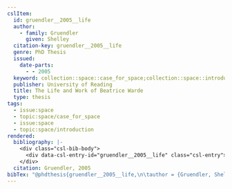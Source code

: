 ```yaml
---
cslItem:
  id: gruendler__2005__life
  author:
    - family: Gruendler
      given: Shelley
  citation-key: gruendler__2005__life
  genre: PhD Thesis
  issued:
    date-parts:
      - - 2005
  keyword: collection::space::case_for_space;collection::space::introduction
  publisher: University of Reading
  title: The Life and Work of Beatrice Warde
  type: thesis
tags:
  - issue:space
  - topic:space/case_for_space
  - issue:space
  - topic:space/introduction
rendered:
  bibliography: |-
    <div class="csl-bib-body">
      <div data-csl-entry-id="gruendler__2005__life" class="csl-entry">Gruendler, S. 2005 <i>The Life and Work of Beatrice Warde</i>. PhD Thesis. University of Reading.</div>
    </div>
  citation: Gruendler, 2005
bibTex: "@phdthesis{gruendler__2005__life,\n\tauthor = {Gruendler, Shelley},\n\tyear = {2005},\n\tschool = {University of Reading},\n\ttitle = {The {Life} and {Work} of {Beatrice} {Warde}},\n}\n\n"
---
```

